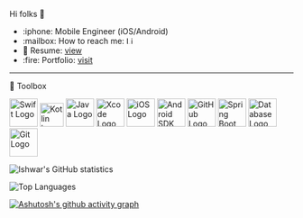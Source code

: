 Hi folks :wave:

<ul>
  
<li>:iphone: Mobile Engineer (iOS/Android) </li>
<li><g-emoji class="g-emoji" alias="mailbox" fallback-src="https://github.githubassets.com/images/icons/emoji/unicode/1f4eb.png">:mailbox:</g-emoji> How to reach me:
 <a href="https://www.linkedin.com/in/ishwar-kumar/" rel="nofollow"><img src="https://cdn.worldvectorlogo.com/logos/linkedin-icon-2.svg" alt="Linkedin" width="13" height="13"/></a>         </li>
<li>🧾 Resume: <a href="https://drive.google.com/file/d/1sNAcmX1Tbh1s984CtTrrL0HXRgEgZ_IQ/view?usp=drive_link" target="_blank">view</a></li>

  <li>:fire: Portfolio: <a href="https://ishu260596.github.io/">visit</a></li>
</ul>


---
🧰 Toolbox

<img src="https://cdn4.iconfinder.com/data/icons/social-media-logos-6/512/23-swift-1024.png" alt="Swift Logo" width="50" height="50"/>
<img src="https://cdn.worldvectorlogo.com/logos/kotlin-1.svg" alt="Kotlin Logo" width="42" height="42"/>
<img src="https://cdn4.iconfinder.com/data/icons/logos-and-brands/512/181_Java_logo_logos-512.png" alt="Java Logo" width="50" height="50"/>
<img src="https://cdn3.iconfinder.com/data/icons/macosxstyle/macosxstyle_png/512/Xcode.png" alt="Xcode Logo" width="50" height="50"/>
<img src="https://cdn3.iconfinder.com/data/icons/logos-brands-3/24/logo_brand_brands_logos_apple_ios-1024.png" alt="iOS Logo" width="50" height="50"/>
<img src="https://cdn1.iconfinder.com/data/icons/logotypes/32/android-512.png" alt="Android SDK" width="50" height="50"/>
<img src="https://cdn4.iconfinder.com/data/icons/social-media-logos-6/512/71-github-1024.png" alt="GitHub Logo" width="50" height="50"/>
<img src="https://cdn.worldvectorlogo.com/logos/spring-3.svg" alt="Spring Boot Logo" width="50" height="50"/>
<img src="https://cdn0.iconfinder.com/data/icons/file-format-database-j-fill/64/database_file_document-56-1024.png" alt="Database Logo" width="50" height="50"/>
<img src="https://cdn.worldvectorlogo.com/logos/git-icon.svg" alt="Git Logo" width="50" height="50"/>



![Ishwar's GitHub statistics](https://github-readme-stats.vercel.app/api?username=ishu260596&show_icons=true&theme=chartreuse-dark)

![Top Languages](https://github-readme-stats.vercel.app/api/top-langs/?username=ishu260596&theme=chartreuse-dark)

[![Ashutosh's github activity graph](https://github-readme-activity-graph.vercel.app/graph?username=Ashutosh00710&theme=dracula)](https://github.com/ashutosh00710/github-readme-activity-graph)

